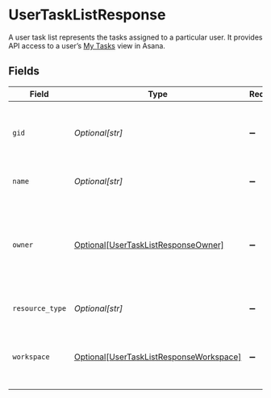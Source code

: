 # UserTaskListResponse

A user task list represents the tasks assigned to a particular user. It provides API access to a user’s [My Tasks](https://asana.com/guide/help/fundamentals/my-tasks) view in Asana.


## Fields

| Field                                                                                            | Type                                                                                             | Required                                                                                         | Description                                                                                      | Example                                                                                          |
| ------------------------------------------------------------------------------------------------ | ------------------------------------------------------------------------------------------------ | ------------------------------------------------------------------------------------------------ | ------------------------------------------------------------------------------------------------ | ------------------------------------------------------------------------------------------------ |
| `gid`                                                                                            | *Optional[str]*                                                                                  | :heavy_minus_sign:                                                                               | Globally unique identifier of the resource, as a string.                                         | 12345                                                                                            |
| `name`                                                                                           | *Optional[str]*                                                                                  | :heavy_minus_sign:                                                                               | The name of the user task list.                                                                  | My Tasks in My Workspace                                                                         |
| `owner`                                                                                          | [Optional[UserTaskListResponseOwner]](../../models/shared/usertasklistresponseowner.md)          | :heavy_minus_sign:                                                                               | The owner of the user task list, i.e. the person whose My Tasks is represented by this resource. |                                                                                                  |
| `resource_type`                                                                                  | *Optional[str]*                                                                                  | :heavy_minus_sign:                                                                               | The base type of this resource.                                                                  | task                                                                                             |
| `workspace`                                                                                      | [Optional[UserTaskListResponseWorkspace]](../../models/shared/usertasklistresponseworkspace.md)  | :heavy_minus_sign:                                                                               | The workspace in which the user task list is located.                                            |                                                                                                  |